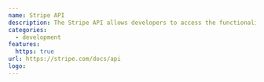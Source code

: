 ```yaml
---
name: Stripe API
description: The Stripe API allows developers to access the functionality of Stripe. Some example API methods include sending invoices, accepting payments, managing subscription billing, and editing and managing account information.
categories:
  - development
features:
  https: true
url: https://stripe.com/docs/api
logo:
---
```

